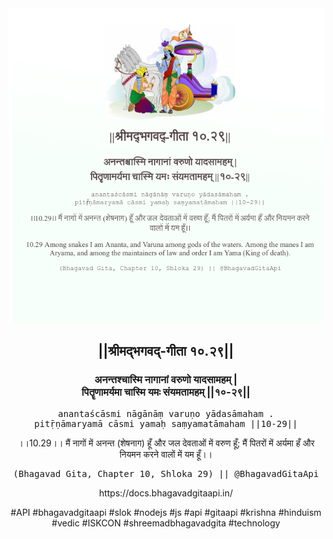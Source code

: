<img src="../../asset/BG_10_29.png"/>
<center><h2>||श्रीमद्‍भगवद्‍-गीता १०.२९||</h2>
<h3>अनन्तश्चास्मि नागानां वरुणो यादसामहम् |<br/>पितॄणामर्यमा चास्मि यमः संयमतामहम् ||१०-२९||</h3>
<pre>anantaścāsmi nāgānāṃ varuṇo yādasāmaham .<br/>pitṝṇāmaryamā cāsmi yamaḥ saṃyamatāmaham ||10-29||</pre>
<p>।।10.29।। मैं नागों में अनन्त (शेषनाग) हूँ और जल देवताओं में वरुण हूँ; मैं पितरों में अर्यमा हँ और नियमन करने वालों में यम हूँ।।</p>
<pre>(Bhagavad Gita, Chapter 10, Shloka 29) || @BhagavadGitaApi</pre><p>https://docs.bhagavadgitaapi.in/</p><p>#API #bhagavadgitaapi #slok #nodejs #js #api #gitaapi #krishna #hinduism #vedic #ISKCON #shreemadbhagavadgita #technology</p></center>